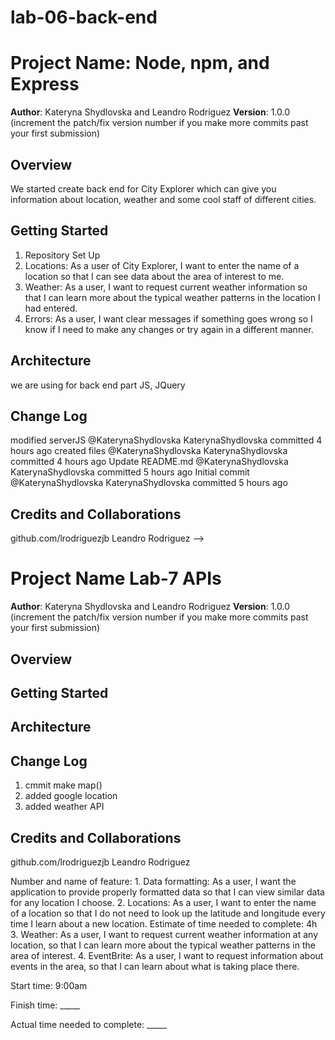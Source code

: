 # lab-06-back-end
 
# Project Name: Node, npm, and Express

**Author**: Kateryna Shydlovska and Leandro Rodriguez
**Version**: 1.0.0 (increment the patch/fix version number if you make more commits past your first submission)

## Overview
We started create back end for City Explorer which can give you information about location, weather and some cool staff of different cities.

## Getting Started
1. Repository Set Up
2. Locations: As a user of City Explorer, I want to enter the name of a location so that I can see data about the area of interest to me.
3. Weather: As a user, I want to request current weather information so that I can learn more about the typical weather patterns in the location I had entered.
4. Errors: As a user, I want clear messages if something goes wrong so I know if I need to make any changes or try again in a different manner.

## Architecture
we are using for back end part JS, JQuery

## Change Log
modified serverJS
@KaterynaShydlovska
KaterynaShydlovska committed 4 hours ago
created files
@KaterynaShydlovska
KaterynaShydlovska committed 4 hours ago
Update README.md
@KaterynaShydlovska
KaterynaShydlovska committed 5 hours ago
Initial commit
@KaterynaShydlovska
KaterynaShydlovska committed 5 hours ago

## Credits and Collaborations
github.com/lrodriguezjb
Leandro Rodriguez
-->



# Project Name Lab-7 APIs

**Author**:  Kateryna Shydlovska and Leandro Rodriguez
**Version**: 1.0.0 (increment the patch/fix version number if you make more commits past your first submission)

## Overview
<!-- Provide a high level overview of what this application is and why you are building it, beyond the fact that it's an assignment for this class. (i.e. What's your problem domain?) -->

## Getting Started
<!-- What are the steps that a user must take in order to build this app on their own machine and get it running? -->

## Architecture
<!-- Provide a detailed description of the application design. What technologies (languages, libraries, etc) you're using, and any other relevant design information. -->

## Change Log
1. cmmit make map()
2. added google location
3. added weather API

## Credits and Collaborations

github.com/lrodriguezjb
Leandro Rodriguez

Number and name of feature: 1. Data formatting: As a user, I want the application to provide properly formatted data so that I can view similar data for any location I choose.
2. Locations: As a user, I want to enter the name of a location so that I do not need to look up the latitude and longitude every time I learn about a new location.
Estimate of time needed to complete: 4h
3. Weather: As a user, I want to request current weather information at any location, so that I can learn more about the typical weather patterns in the area of interest.
4. EventBrite: As a user, I want to request information about events in the area, so that I can learn about what is taking place there.

Start time: 9:00am

Finish time: _____

Actual time needed to complete: _____
